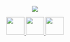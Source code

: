 <link rel="preconnect" href="https://fonts.googleapis.com">
<link rel="preconnect" href="https://fonts.gstatic.com" crossorigin>
<link href="https://fonts.googleapis.com/css2?family=Montserrat:wght@200&display=swap" rel="stylesheet">
<div align="center">
  
<a href=""><img src="https://readme-typing-svg.herokuapp.com?font=Montserrat&color=49238D&size=23&center=true&vCenter=true&multiline=true&height=70&lines=Welcome;I'm+Katherine+Valcarce"></a>

<a href="https://www.linkedin.com/in/katherine-valcarce/"><img src="https://user-images.githubusercontent.com/83970233/129637240-a7e41d6c-4ffc-4338-b3e5-5703d54c1b90.png" width="48"> </a>
<a href="mailto:katherine.v@live.cl"><img src="https://user-images.githubusercontent.com/83970233/129640999-e805ba1d-0e92-48c5-81db-dc837e49e7e8.png" width="48"> </a> 
<a href="https://"><img src="https://user-images.githubusercontent.com/83970233/129641050-652a3937-2946-4adc-8ced-68c41c658670.png" width="48"> </a>

</div>
<!--!

**katherine-valcarce/katherine-valcarce** is a ✨ _special_ ✨ repository because its `README.md` (this file) appears on your GitHub profile.

Here are some ideas to get you started:

- 🔭 I’m currently working on ...
- 🌱 I’m currently learning ...
- 👯 I’m looking to collaborate on ...
- 🤔 I’m looking for help with ...
- 💬 Ask me about ...
- 📫 How to reach me: ...
- 😄 Pronouns: ...
- ⚡ Fun fact: ...
-->
